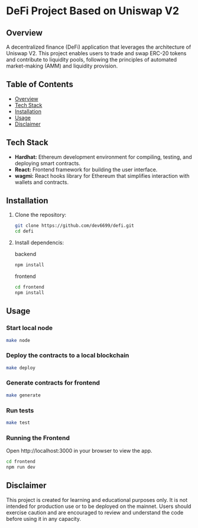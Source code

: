 # DeFi Project Based on Uniswap V2 

## Overview
A decentralized finance (DeFi) application that leverages the architecture of Uniswap V2. This project enables users to trade and swap ERC-20 tokens and contribute to liquidity pools, following the principles of automated market-making (AMM) and liquidity provision.

## Table of Contents
- [Overview](#overview)
- [Tech Stack](#tech-stack)
- [Installation](#installation)
- [Usage](#usage)
- [Disclaimer](#disclaimer)

## Tech Stack
- **Hardhat:** Ethereum development environment for compiling, testing, and deploying smart contracts.
- **React:** Frontend framework for building the user interface.
- **wagmi:** React hooks library for Ethereum that simplifies interaction with wallets and contracts.

## Installation
1. Clone the repository:
    ```bash
    git clone https://github.com/dev6699/defi.git
    cd defi
    ```

2. Install dependencis:

    backend
    ```bash
    npm install
    ```
    
    frontend
    ```bash
    cd frontend
    npm install
    ```

## Usage
### Start local node
```bash
make node
```

### Deploy the contracts to a local blockchain
```bash
make deploy
```

### Generate contracts for frontend
```bash
make generate
```

### Run tests
```bash
make test
```

### Running the Frontend
Open http://localhost:3000 in your browser to view the app.
```bash
cd frontend
npm run dev
```

## Disclaimer
This project is created for learning and educational purposes only. It is not intended for production use or to be deployed on the mainnet. Users should exercise caution and are encouraged to review and understand the code before using it in any capacity.